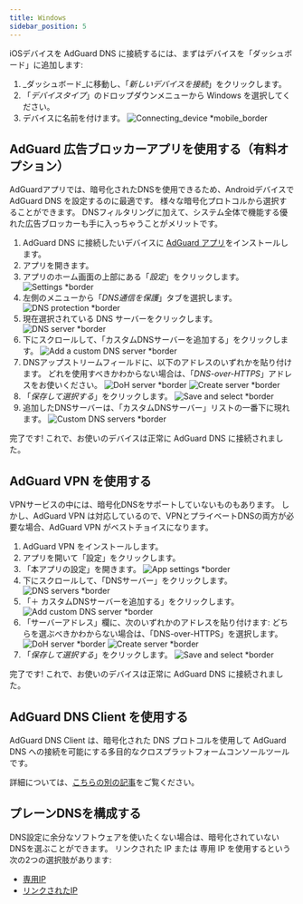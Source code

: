 ```yaml
---
title: Windows
sidebar_position: 5
---
```


iOSデバイスを AdGuard DNS に接続するには、まずはデバイスを「ダッシュボード」に追加します:

1. _ダッシュボード_に移動し、「_新しいデバイスを接続_」をクリックします。
2. 「_デバイスタイプ_」のドロップダウンメニューから Windows を選択してください。
3. デバイスに名前を付けます。
   ![Connecting\_device \*mobile\_border](https://cdn.adtidy.org/content/kb/dns/private/new_dns/connect/windows_ab/choose_windows.png)

## AdGuard 広告ブロッカーアプリを使用する（有料オプション）

AdGuardアプリでは、暗号化されたDNSを使用できるため、Androidデバイスで AdGuard DNS を設定するのに最適です。 様々な暗号化プロトコルから選択することができます。 DNSフィルタリングに加えて、システム全体で機能する優れた広告ブロッカーも手に入っちゃうことがメリットです。

1. AdGuard DNS に接続したいデバイスに [AdGuard アプリ](https://adguard.com/adguard-windows/overview.html)をインストールします。
2. アプリを開きます。
3. アプリのホーム画面の上部にある「_設定_」をクリックします。
   ![Settings \*border](https://cdn.adtidy.org/content/kb/dns/private/new_dns/connect/windows_ab/windows_step3.png)
4. 左側のメニューから「_DNS通信を保護_」タブを選択します。
   ![DNS protection \*border](https://cdn.adtidy.org/content/kb/dns/private/new_dns/connect/windows_ab/windows_step4.png)
5. 現在選択されている DNS サーバーをクリックします。
   ![DNS server \*border](https://cdn.adtidy.org/content/kb/dns/private/new_dns/connect/windows_ab/windows_step5.png)
6. 下にスクロールして、「カスタムDNSサーバーを追加する」をクリックします。
   ![Add a custom DNS server \*border](https://cdn.adtidy.org/content/kb/dns/private/new_dns/connect/windows_ab/windows_step6.png)
7. DNSアップストリームフィールドに、以下のアドレスのいずれかを貼り付けます。 どれを使用すべきかわからない場合は、「_DNS-over-HTTPS_」アドレスをお使いください。
   ![DoH server \*border](https://cdn.adtidy.org/content/kb/dns/private/new_dns/connect/windows_ab/windows_step7_1.png)
   ![Create server \*border](https://cdn.adtidy.org/content/kb/dns/private/new_dns/connect/windows_ab/windows_step7_2.png)
8. 「_保存して選択する_」をクリックします。
   ![Save and select \*border](https://cdn.adtidy.org/content/kb/dns/private/new_dns/connect/windows_ab/windows_step8.png)
9. 追加したDNSサーバーは、「カスタムDNSサーバー」リストの一番下に現れます。
   ![Custom DNS servers \*border](https://cdn.adtidy.org/content/kb/dns/private/new_dns/connect/windows_ab/windows_step9.png)

完了です! これで、お使いのデバイスは正常に AdGuard DNS に接続されました。

## AdGuard VPN を使用する

VPNサービスの中には、暗号化DNSをサポートしていないものもあります。 しかし、AdGuard VPN は対応しているので、VPNとプライベートDNSの両方が必要な場合、AdGuard VPN がベストチョイスになります。

1. AdGuard VPN をインストールします。
2. アプリを開いて「設定」をクリックします。
3. 「本アプリの設定」を開きます。
   ![App settings \*border](https://cdn.adtidy.org/content/kb/dns/private/new_dns/connect/windows_vpn/windows_step4.png)
4. 下にスクロールして、「DNSサーバー」をクリックします。
   ![DNS servers \*border](https://cdn.adtidy.org/content/kb/dns/private/new_dns/connect/windows_vpn/windows_step5.png)
5. 「＋ カスタムDNSサーバーを追加する」をクリックします。
   ![Add custom DNS server \*border](https://cdn.adtidy.org/content/kb/dns/private/new_dns/connect/windows_vpn/windows_step6.png)
6. 「サーバーアドレス」欄に、次のいずれかのアドレスを貼り付けます: どちらを選ぶべきかわからない場合は、「DNS-over-HTTPS」を選択します。
   ![DoH server \*border](https://cdn.adtidy.org/content/kb/dns/private/new_dns/connect/windows_vpn/windows_step7_1.png)
   ![Create server \*border](https://cdn.adtidy.org/content/kb/dns/private/new_dns/connect/windows_vpn/windows_step7_2.png)
7. 「_保存して選択する_」をクリックします。
   ![Save and select \*border](https://cdn.adtidy.org/content/kb/dns/private/new_dns/connect/windows_vpn/windows_step8.png)

完了です! これで、お使いのデバイスは正常に AdGuard DNS に接続されました。

## AdGuard DNS Client を使用する

AdGuard DNS Client は、暗号化された DNS プロトコルを使用して AdGuard DNS への接続を可能にする多目的なクロスプラットフォームコンソールツールです。

詳細については、[こちらの別の記事](/dns-client/overview/)をご覧ください。

## プレーンDNSを構成する

DNS設定に余分なソフトウェアを使いたくない場合は、暗号化されていないDNSを選ぶことができます。 リンクされた IP または 専用 IP を使用するという次の2つの選択肢があります:

- [専用IP](/private-dns/connect-devices/other-options/dedicated-ip.md)
- [リンクされたIP](/private-dns/connect-devices/other-options/linked-ip.md)
